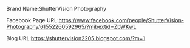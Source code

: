 Brand Name:ShutterVision Photography

Facebook Page URL:https://www.facebook.com/people/ShutterVision-Photography/61552260592965/?mibextid=ZbWKwL

Blog URL:https://shuttervision2205.blogspot.com/?m=1
